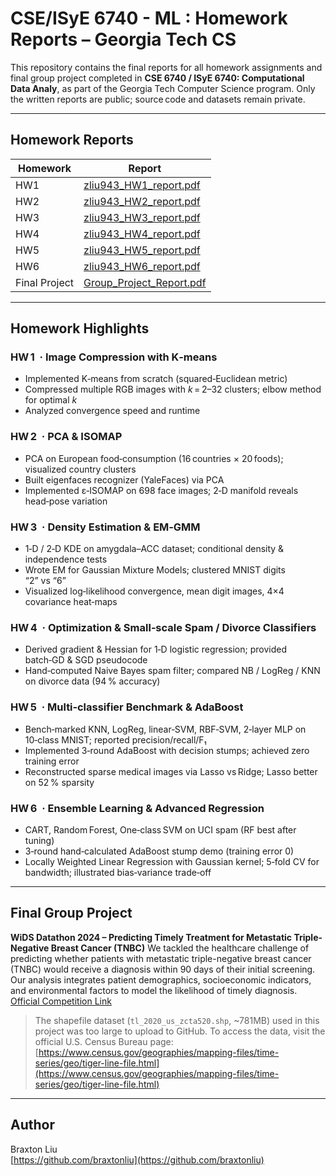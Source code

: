 # CSE/ISyE 6740 - ML : Homework Reports – Georgia Tech CS
This repository contains the final reports for all homework assignments and final group project completed in **CSE 6740 / ISyE 6740: Computational Data Analy**, as part of the Georgia Tech Computer Science program. Only the written reports are public; source code and datasets remain private.

---
## Homework Reports

| Homework | Report |
|----------|--------|
| HW1      | [zliu943_HW1_report.pdf](HW1/zliu943_HW1_report.pdf) |
| HW2      | [zliu943_HW2_report.pdf](HW2/zliu943_HW2_report.pdf) |
| HW3      | [zliu943_HW3_report.pdf](HW3/zliu943_HW3_report.pdf) |
| HW4      | [zliu943_HW4_report.pdf](HW4/zliu943_HW4_report.pdf) |
| HW5      | [zliu943_HW5_report.pdf](HW5/zliu943_HW5_report.pdf) |
| HW6      | [zliu943_HW6_report.pdf](HW6/zliu943_HW6_report.pdf) |
| Final Project | [Group_Project_Report.pdf](Group%20Project/Group_Project_Report.pdf) |


---
## Homework Highlights

### HW 1  · Image Compression with K‑means
* Implemented K‑means from scratch (squared‑Euclidean metric)
* Compressed multiple RGB images with *k* = 2–32 clusters; elbow method for optimal *k*
* Analyzed convergence speed and runtime

### HW 2  · PCA & ISOMAP
* PCA on European food‑consumption (16 countries × 20 foods); visualized country clusters
* Built eigenfaces recognizer (YaleFaces) via PCA
* Implemented ε‑ISOMAP on 698 face images; 2‑D manifold reveals head‑pose variation

### HW 3  · Density Estimation & EM‑GMM
* 1‑D / 2‑D KDE on amygdala–ACC dataset; conditional density & independence tests
* Wrote EM for Gaussian Mixture Models; clustered MNIST digits “2” vs “6”
* Visualized log‑likelihood convergence, mean digit images, 4×4 covariance heat‑maps

### HW 4  · Optimization & Small‑scale Spam / Divorce Classifiers
* Derived gradient & Hessian for 1‑D logistic regression; provided batch‑GD & SGD pseudocode
* Hand‑computed Naive Bayes spam filter; compared NB / LogReg / KNN on divorce data (94 % accuracy)

### HW 5  · Multi‑classifier Benchmark & AdaBoost
* Bench‑marked KNN, LogReg, linear‑SVM, RBF‑SVM, 2‑layer MLP on 10‑class MNIST; reported precision/recall/F₁
* Implemented 3‑round AdaBoost with decision stumps; achieved zero training error
* Reconstructed sparse medical images via Lasso vs Ridge; Lasso better on 52 % sparsity

### HW 6  · Ensemble Learning & Advanced Regression
* CART, Random Forest, One‑class SVM on UCI spam (RF best after tuning)
* 3‑round hand‑calculated AdaBoost stump demo (training error 0)
* Locally Weighted Linear Regression with Gaussian kernel; 5‑fold CV for bandwidth; illustrated bias‑variance trade‑off

---
## Final Group Project
**WiDS Datathon 2024 – Predicting Timely Treatment for Metastatic Triple-Negative Breast Cancer (TNBC)** 
We tackled the healthcare challenge of predicting whether patients with metastatic triple-negative breast cancer (TNBC) would receive a diagnosis within 90 days of their initial screening. Our analysis integrates patient demographics, socioeconomic indicators, and environmental factors to model the likelihood of timely diagnosis.
[Official Competition Link](https://www.kaggle.com/competitions/widsdatathon2024-challenge1)

> The shapefile dataset (`tl_2020_us_zcta520.shp`, ~781MB) used in this project was too large to upload to GitHub.
To access the data, visit the official U.S. Census Bureau page:  
[https://www.census.gov/geographies/mapping-files/time-series/geo/tiger-line-file.html](https://www.census.gov/geographies/mapping-files/time-series/geo/tiger-line-file.html)


---

## Author

Braxton Liu  
[https://github.com/braxtonliu](https://github.com/braxtonliu)  
